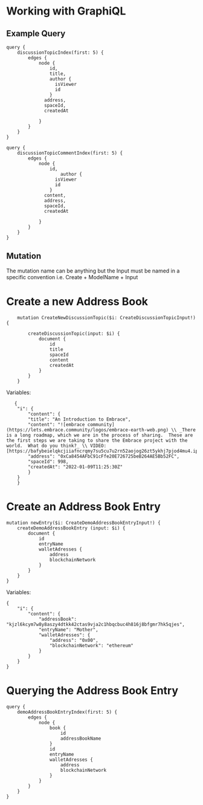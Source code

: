 # Working with GraphiQL

## Example Query

    query {
        discussionTopicIndex(first: 5) {
            edges {
                node {
                    id,
                    title,
                  	author {
                      isViewer
                      id
                    }
                  address,
                  spaceId,
                  createdAt

                }
            }
        }
    }

    query {
        discussionTopicCommentIndex(first: 5) {
            edges {
                node {
                    id,
                     	author {
                      isViewer
                      id
                    }
                  content,
                  address,
                  spaceId,
                  createdAt

                }
            }
        }
    }

## Mutation

The mutation name can be anything but the Input must be named in a specific convention i.e. Create + ModelName + Input

# Create a new Address Book

        mutation CreateNewDiscussionTopic($i: CreateDiscussionTopicInput!) {

            createDiscussionTopic(input: $i) {
                document {
                    id
                    title
                    spaceId
                    content
                    createdAt
                }
            }
        }

Variables:

       {
        "i": {
            "content": {
            "title": "An Introduction to Embrace",
            "content": "![embrace community](https://lets.embrace.community/logos/embrace-earth-web.png) \\ _There is a long roadmap, which we are in the process of sharing.  These are the first steps we are taking to share the Embrace project with the world.  What do you think?_ \\ VIDEO:[https://bafybeielqkcjiiafncrqmy7su5cu7u2rn52aojog26zt5ykhj7pjod4mu4.ipfs.w3s.link/]",
            "address": "0xCa8454AFbC91cFfe20E726725beB264AE5Bb52FC",
            "spaceId": 998,
            "createdAt": "2022-01-09T11:25:30Z"
            }
        }
        }

# Create an Address Book Entry

    mutation newEntry($i: CreateDemoAddressBookEntryInput!) {
        createDemoAddressBookEntry (input: $i) {
            document {
                id
                entryName
                walletAdresses {
                    address
                    blockchainNetwork
                }
            }
        }
    }

Variables:

    {
        "i": {
            "content": {
                "addressBook": "kjzl6kcym7w8y8aszy4dtkk42ctas9vja2c1hbqcbuc4h816j8bfgmr7hk5qjes",
                "entryName": "Mother",
                "walletAdresses": {
                    "address": "0x00",
                    "blockchainNetwork": "ethereum"
                }
            }
        }
    }

# Querying the Address Book Entry

    query {
        demoAddressBookEntryIndex(first: 5) {
            edges {
                node {
                    book {
                        id
                        addressBookName
                    }
                    id
                    entryName
                    walletAdresses {
                        address
                        blockchainNetwork
                    }
                }
            }
        }
    }

